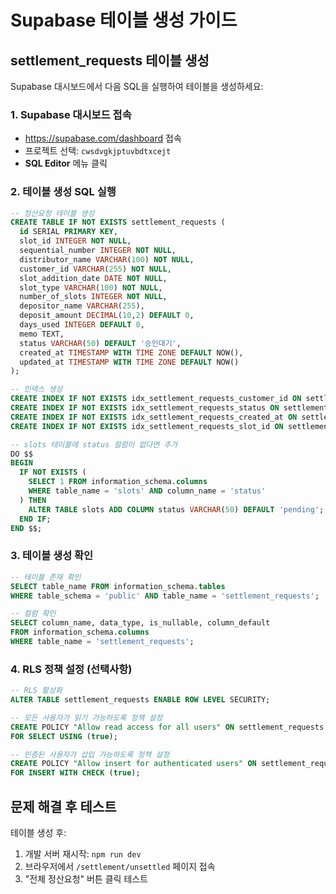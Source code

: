# Supabase 테이블 생성 가이드

## settlement_requests 테이블 생성

Supabase 대시보드에서 다음 SQL을 실행하여 테이블을 생성하세요:

### 1. Supabase 대시보드 접속
- https://supabase.com/dashboard 접속
- 프로젝트 선택: `cwsdvgkjptuvbdtxcejt`
- **SQL Editor** 메뉴 클릭

### 2. 테이블 생성 SQL 실행
```sql
-- 정산요청 테이블 생성
CREATE TABLE IF NOT EXISTS settlement_requests (
  id SERIAL PRIMARY KEY,
  slot_id INTEGER NOT NULL,
  sequential_number INTEGER NOT NULL,
  distributor_name VARCHAR(100) NOT NULL,
  customer_id VARCHAR(255) NOT NULL,
  slot_addition_date DATE NOT NULL,
  slot_type VARCHAR(100) NOT NULL,
  number_of_slots INTEGER NOT NULL,
  depositor_name VARCHAR(255),
  deposit_amount DECIMAL(10,2) DEFAULT 0,
  days_used INTEGER DEFAULT 0,
  memo TEXT,
  status VARCHAR(50) DEFAULT '승인대기',
  created_at TIMESTAMP WITH TIME ZONE DEFAULT NOW(),
  updated_at TIMESTAMP WITH TIME ZONE DEFAULT NOW()
);

-- 인덱스 생성
CREATE INDEX IF NOT EXISTS idx_settlement_requests_customer_id ON settlement_requests(customer_id);
CREATE INDEX IF NOT EXISTS idx_settlement_requests_status ON settlement_requests(status);
CREATE INDEX IF NOT EXISTS idx_settlement_requests_created_at ON settlement_requests(created_at);
CREATE INDEX IF NOT EXISTS idx_settlement_requests_slot_id ON settlement_requests(slot_id);

-- slots 테이블에 status 컬럼이 없다면 추가
DO $$
BEGIN
  IF NOT EXISTS (
    SELECT 1 FROM information_schema.columns
    WHERE table_name = 'slots' AND column_name = 'status'
  ) THEN
    ALTER TABLE slots ADD COLUMN status VARCHAR(50) DEFAULT 'pending';
  END IF;
END $$;
```

### 3. 테이블 생성 확인
```sql
-- 테이블 존재 확인
SELECT table_name FROM information_schema.tables 
WHERE table_schema = 'public' AND table_name = 'settlement_requests';

-- 컬럼 확인
SELECT column_name, data_type, is_nullable, column_default
FROM information_schema.columns 
WHERE table_name = 'settlement_requests';
```

### 4. RLS 정책 설정 (선택사항)
```sql
-- RLS 활성화
ALTER TABLE settlement_requests ENABLE ROW LEVEL SECURITY;

-- 모든 사용자가 읽기 가능하도록 정책 설정
CREATE POLICY "Allow read access for all users" ON settlement_requests
FOR SELECT USING (true);

-- 인증된 사용자가 삽입 가능하도록 정책 설정
CREATE POLICY "Allow insert for authenticated users" ON settlement_requests
FOR INSERT WITH CHECK (true);
```

## 문제 해결 후 테스트

테이블 생성 후:
1. 개발 서버 재시작: `npm run dev`
2. 브라우저에서 `/settlement/unsettled` 페이지 접속
3. "전체 정산요청" 버튼 클릭 테스트


